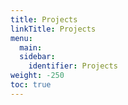 ```yaml
---
title: Projects
linkTitle: Projects
menu:
  main:
  sidebar:
    identifier: Projects
weight: -250
toc: true
---
```


